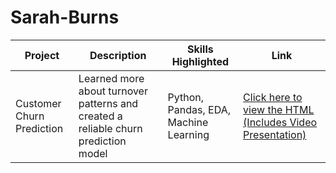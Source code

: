 # Sarah-Burns

| Project | Description | Skills Highlighted | Link |
|---------|-------------|---------------------|------|
| Customer Churn Prediction | Learned more about turnover patterns and created a reliable churn prediction model | Python, Pandas, EDA, Machine Learning | [Click here to view the HTML (Includes Video Presentation)](https://github.com/sarahcburns/Sarah-Burns/blob/b8c9fad532ca5e5981496281e720f887e96f3a70/PyMasters_Final_Capstone%20(2).html) |
